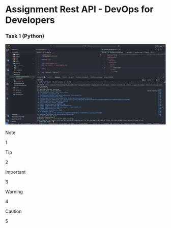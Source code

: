 # Assignment Rest API - DevOps for Developers

### Task 1 (Python)

![Screenshoot](./assets/print_screen_1.png)

> [!NOTE]
>
> 1

> [!TIP]
>
> 2

> [!IMPORTANT]
>
> 3

> [!WARNING]
>
> 4

> [!CAUTION]
>
> 5
